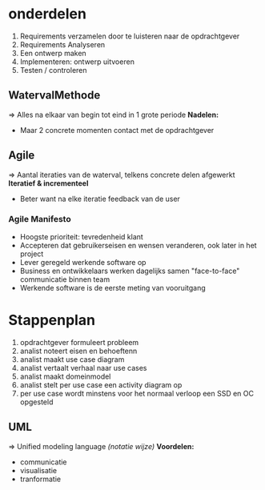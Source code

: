 # onderdelen
1. Requirements verzamelen door te luisteren naar de opdrachtgever 
2. Requirements Analyseren
3. Een ontwerp maken
4. Implementeren: ontwerp uitvoeren
5. Testen / controleren


## WatervalMethode
=> Alles na elkaar van begin tot eind in 1 grote periode
__Nadelen:__
 - Maar 2 concrete momenten contact met de opdrachtgever

## Agile
=> Aantal iteraties van de waterval, telkens concrete delen afgewerkt
__Iteratief & incrementeel__
 - Beter want na elke iteratie feedback van de user

### Agile Manifesto
 - Hoogste prioriteit: tevredenheid klant
 - Accepteren dat gebruikerseisen en wensen veranderen, ook later in het project
 - Lever geregeld werkende software op
 - Business en ontwikkelaars werken dagelijks samen "face-to-face" communicatie binnen team
 - Werkende software is de eerste meting van vooruitgang

# Stappenplan
1. opdrachtgever formuleert probleem
2. analist noteert eisen en behoeftenn
3. analist maakt use case diagram
4. analist vertaalt verhaal naar use cases
5. analist maakt domeinmodel
6. analist stelt per use case een activity diagram op 
7. per use case wordt minstens voor het normaal verloop een SSD en OC opgesteld

## UML
=> Unified modeling language  _(notatie wijze)_
__Voordelen:__
 - communicatie
 - visualisatie
 - tranformatie

